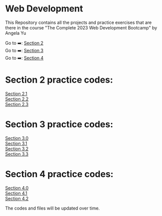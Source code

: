 # Web Development
 
This Repository contains all the projects and practice exercises that are there in the course "The Complete 2023 Web Development Bootcamp" by Angela Yu

Go to ➡️: [Section 2](./Section_2/)<br />
Go to ➡️: [Section 3](./Section_3/)<br />
Go to ➡️: [Section 4](./Section_4/)<br />

# Section 2 practice codes:

[Section 2.1](./Section_2/2.1_Heading_Element/index.html) <br />
[Section 2.2](./Section_2/2.2_Paragraph_Element/index.html) <br />
[Section 2.3](./Section_2/2.3_Void_Elements/index.html) <br />

# Section 3 practice codes:

[Section 3.0](./Section_3/3.0_List_Elements/index.html) <br />
[Section 3.1](./Section_3/3.1_Nesting_and_Indentation/index.html) <br />
[Section 3.2](./Section_3/3.2_Anchor_Elements/index.html) <br />
[Section 3.3](./Section_3/3.3_Image_Elements/index.html) <br />

# Section 4 practice codes:

[Section 4.0](./Section_4/4.0_File_Paths/Folder0/Folder3/index.html) <br />
[Section 4.1](./Section_4/4.1_Webpages/index.html) <br />
[Section 4.2](./Section_4/4.2_HTML_Boiler_Plate/index.html) <br />

The codes and files will be updated over time.
